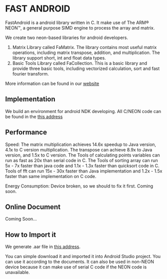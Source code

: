 # FAST ANDROID

FastAndroid is a android library written in C. It make use of The ARM® NEON™, a general purpose SIMD engine to process the array and matrix.

We create two neon-based libraries for android developers.

1. Matrix Library called FaMatrix. The library contains most useful matrix operations, including matrix transpose, addition, and multiplication. The library support short, int and float data types.
2. Basic Tools Library called FaCollection. This is a basic library and provide three basic tools, including vectorized calculation, sort and fast fourier transform.

More information can be found in our [website](http://chaoyali.github.io/parallel/)


## Implementation

We build an environment for android NDK developing. All C/NEON code can be found in the [this address](https://github.com/chaoyali/parallel/tree/master/neoncore/src/main/jni)


## Performance

Speed: The matrix multiplication achieves 14.6x speedup to Java version, 4.1x to C version multiplication. The transpose can achieve 8.9x to Java version, and 1.5x to C version. The Tools of calculating points variables can run as fast as 20x than serial code in C. The Tools of sorting array can run 5x - 7x faster than java code and 1.1x - 1.3x faster than quicksort code in C. Tools of fft can run 15x - 30x faster than Java implementation and 1.2x - 1.5x faster than same implementation on C code.

Energy Consumption: Device broken, so we should to fix it first. Coming soon.

## Online Document

Coming Soon...

## How to Import it

We generate .aar file in [this address](https://github.com/chaoyali/parallel/tree/master/neoncore/aar).

You can simple download it and imported it into Android Studio project. You can use it according to the documents. It can also be used in non-NEON device because it can make use of serial C code if the NEON code is unavailable.
